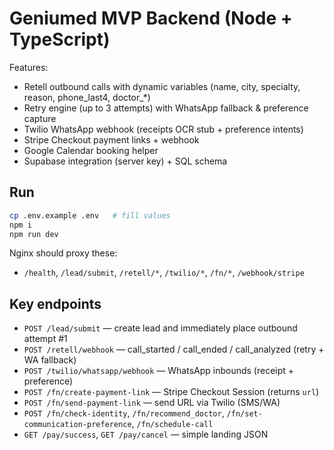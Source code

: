 # Geniumed MVP Backend (Node + TypeScript)

Features:
- Retell outbound calls with dynamic variables (name, city, specialty, reason, phone_last4, doctor_*)
- Retry engine (up to 3 attempts) with WhatsApp fallback & preference capture
- Twilio WhatsApp webhook (receipts OCR stub + preference intents)
- Stripe Checkout payment links + webhook
- Google Calendar booking helper
- Supabase integration (server key) + SQL schema

## Run
```bash
cp .env.example .env   # fill values
npm i
npm run dev
```

Nginx should proxy these:
- `/health`, `/lead/submit`, `/retell/*`, `/twilio/*`, `/fn/*`, `/webhook/stripe`

## Key endpoints
- `POST /lead/submit` — create lead and immediately place outbound attempt #1
- `POST /retell/webhook` — call_started / call_ended / call_analyzed (retry + WA fallback)
- `POST /twilio/whatsapp/webhook` — WhatsApp inbounds (receipt + preference)
- `POST /fn/create-payment-link` — Stripe Checkout Session (returns `url`)
- `POST /fn/send-payment-link` — send URL via Twilio (SMS/WA)
- `POST /fn/check-identity`, `/fn/recommend_doctor`, `/fn/set-communication-preference`, `/fn/schedule-call`
- `GET /pay/success`, `GET /pay/cancel` — simple landing JSON
```